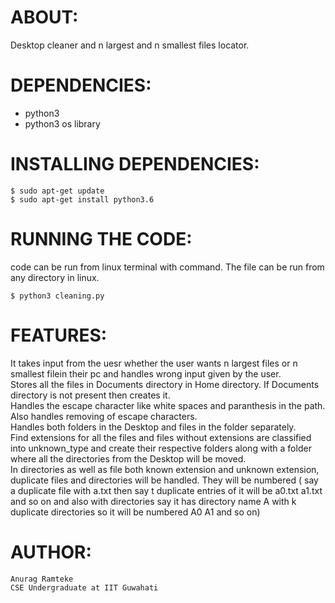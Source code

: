 # ABOUT:

Desktop cleaner and n largest and n smallest files locator.


# DEPENDENCIES: 

- python3 
- python3 os library



# INSTALLING DEPENDENCIES:

```
$ sudo apt-get update
$ sudo apt-get install python3.6
```


# RUNNING THE CODE:
code can be run from linux terminal with command. The file can be run from any directory in linux.
```
$ python3 cleaning.py 
```
# FEATURES:
It takes input from the uesr whether the user wants n largest files or n smallest filein their pc and handles wrong input given by the user.<br />
Stores all the files in Documents directory in Home directory. If Documents directory is not present then creates it.<br />
Handles the escape character like white spaces and paranthesis in the path. Also handles removing of escape characters.<br />
Handles both folders in the Desktop and files in the folder separately.<br />
Find extensions for all the files and files without extensions are classified into unknown_type and create their respective folders along with a folder where all the directories from the Desktop will be moved.<br />
In directories as well as file both known extension and unknown extension, duplicate files and directories will be handled. They will be numbered ( say a duplicate file with a.txt then say t duplicate entries of it will be a0.txt a1.txt and so on and also with directories say it has directory name A with k duplicate directories so it will be numbered A0 A1 and so on)<br />

# AUTHOR:
	Anurag Ramteke
	CSE Undergraduate at IIT Guwahati

	
